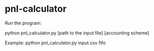 # pnl-calculator

Run the program:

python pnl_calculator.py [path to the input file] [accounting scheme]

Example: python pnl_calculator.py input.csv fifo